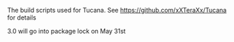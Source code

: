 The build scripts used for Tucana.  See https://github.com/xXTeraXx/Tucana for details

3.0 will go into package lock on May 31st
